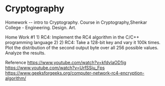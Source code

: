 # Cryptography

Homework -- intro to Cryptography.
Course in Cryptography,Shenkar College - Engineering. Design. Art. 

Home Work #1
1)
RC4: Implement the RC4 algorithm in the C/C++ programming language 2) 
2)
RC4: Take a 128-bit key and vary it 100k times. 
Plot the distribution of the second output byte over all 256 possible values. Analyze the results. 

Reference
https://www.youtube.com/watch?v=kfdvlaOD1ig
https://www.youtube.com/watch?v=UrfSSju_Fps
https://www.geeksforgeeks.org/computer-network-rc4-encryption-algorithm/

